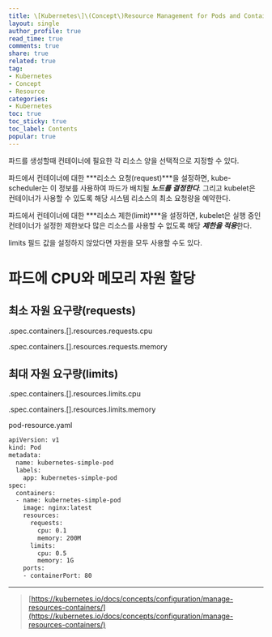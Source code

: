 ```yaml
---
title: \[Kubernetes\]\(Concept\)Resource Management for Pods and Containers
layout: single
author_profile: true
read_time: true
comments: true
share: true
related: true
tag:
- Kubernetes
- Concept
- Resource
categories:
- Kubernetes
toc: true
toc_sticky: true
toc_label: Contents
popular: true
---
```

파드를 생성할때 컨테이너에 필요한 각 리소스 양을 선택적으로 지정할 수 있다.  

파드에서 컨테이너에 대한 ***리소스 요청(request)***을 설정하면, kube-scheduler는 이 정보를 사용하여 파드가 배치될 ***노드를 결정한다***. 그리고 kubelet은 컨테이너가 사용할 수 있도록 해당 시스템 리소스의 최소 요청량을 예약한다.

파드에서 컨테이너에 대한 ***리소스 제한(limit)***을 설정하면, kubelet은 실행 중인 컨테이너가 설정한 제한보다 많은 리소스를 사용할 수 없도록 해당 ***제한을 적용***한다.

limits 필드 값을 설정하지 않았다면 자원을 모두 사용할 수도 있다.

# 파드에 CPU와 메모리 자원 할당

## 최소 자원 요구량(requests)

.spec.containers.[].resources.requests.cpu

.spec.containers.[].resources.requests.memory

## 최대 자원 요구량(limits)

.spec.containers.[].resources.limits.cpu

.spec.containers.[].resources.limits.memory

pod-resource.yaml

```bash
apiVersion: v1
kind: Pod
metadata:
  name: kubernetes-simple-pod
  labels:
    app: kubernetes-simple-pod
spec:
  containers:
  - name: kubernetes-simple-pod
    image: nginx:latest
    resources:
      requests:
        cpu: 0.1
        memory: 200M
      limits:
        cpu: 0.5
        memory: 1G
    ports:
    - containerPort: 80
```

---

> [https://kubernetes.io/docs/concepts/configuration/manage-resources-containers/](https://kubernetes.io/docs/concepts/configuration/manage-resources-containers/)
>